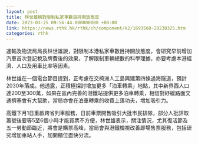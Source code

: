 ```yaml
---
layout: post
title: 林世雄稱對限制私家車數目持開放態度
date: 2023-03-25 09:56:44.000000000 +08:00
link: https://news.rthk.hk/rthk/ch/component/k2/1693560-20230325.htm
categories: rthk
---
```


運輸及物流局局長林世雄說，對限制本港私家車數目持開放態度，會研究早前增加汽車首次登記稅及牌費後的效果，了解限制車輛總數的科學理據，亦要考慮本港經濟、人口及用車比率等因素。

林世雄在一個電台節目提到，正考慮在交椅洲人工島興建第四條過海隧道，預計2030年落成。他透露，正積極探討增加更多「泊車轉乘」地點，其中新界西人口達200至300萬，如果在區內完善的港鐵站提供更多泊車轉乘，相信對紓緩路面交通擠塞會有大幫助，當局亦會在泊車轉乘的收費上落功夫，增加吸引力。

高鐵下月1日重啟跨省列車服務，日前車票開售吸引大批市民排隊，部分人批評取籌號後要等5至6個小時才能買票不方便，林世雄表示，關注情況，尤其復活節及五一勞動節臨近，將會是購票高峰，當局會與港鐵檢視改善即場售票服務，包括研究增加車站人手，加開櫃位盡快分流。
